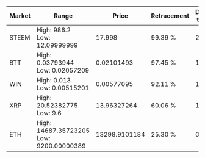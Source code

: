 | Market | Range | Price| Retracement | Doubles to 50% |
| --- | --- | --- | --- | --- |
| STEEM | High: 986.2<br />Low: 12.09999999 | 17.998 | 99.39 % | 27.73 |
| BTT | High: 0.03793944<br />Low: 0.02057209 | 0.02101493 | 97.45 % | 1.39 |
| WIN | High: 0.013<br />Low: 0.00515201 | 0.00577095 | 92.11 % | 1.57 |
| XRP | High: 20.52382775<br />Low: 9.6 | 13.96327264 | 60.06 % | 1.08 |
| ETH | High: 14687.35723205<br />Low: 9200.00000389 | 13298.9101184 | 25.30 % | 0.00 |
